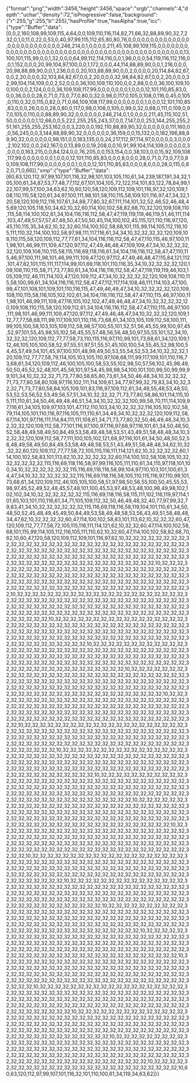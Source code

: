 {"format":"png","width":3456,"height":3456,"space":"srgb","channels":4,"depth":"uchar","density":72,"isProgressive":false,"background":{"r":255,"g":255,"b":255},"hasProfile":true,"hasAlpha":true,"icc":{"type":"Buffer","data":[0,0,2,160,108,99,109,115,4,64,0,0,109,110,116,114,82,71,66,32,88,89,90,32,7,232,0,1,0,11,0,22,0,53,0,40,97,99,115,112,65,80,80,76,0,0,0,0,0,0,0,0,0,0,0,0,0,0,0,0,0,0,0,0,0,0,0,0,0,0,246,214,0,1,0,0,0,0,211,45,108,99,109,115,0,0,0,0,0,0,0,0,0,0,0,0,0,0,0,0,0,0,0,0,0,0,0,0,0,0,0,0,0,0,0,0,0,0,0,0,0,0,0,0,0,0,0,0,0,0,0,13,100,101,115,99,0,0,1,32,0,0,0,64,99,112,114,116,0,0,1,96,0,0,0,54,119,116,112,116,0,0,1,152,0,0,0,20,99,104,97,100,0,0,1,172,0,0,0,44,114,88,89,90,0,0,1,216,0,0,0,20,98,88,89,90,0,0,1,236,0,0,0,20,103,88,89,90,0,0,2,0,0,0,0,20,114,84,82,67,0,0,2,20,0,0,0,32,103,84,82,67,0,0,2,20,0,0,0,32,98,84,82,67,0,0,2,20,0,0,0,32,99,104,114,109,0,0,2,52,0,0,0,36,100,109,110,100,0,0,2,88,0,0,0,36,100,109,100,100,0,0,2,124,0,0,0,36,109,108,117,99,0,0,0,0,0,0,0,1,0,0,0,12,101,110,85,83,0,0,0,36,0,0,0,28,0,71,0,73,0,77,0,80,0,32,0,98,0,117,0,105,0,108,0,116,0,45,0,105,0,110,0,32,0,115,0,82,0,71,0,66,109,108,117,99,0,0,0,0,0,0,0,1,0,0,0,12,101,110,85,83,0,0,0,26,0,0,0,28,0,80,0,117,0,98,0,108,0,105,0,99,0,32,0,68,0,111,0,109,0,97,0,105,0,110,0,0,88,89,90,32,0,0,0,0,0,0,246,214,0,1,0,0,0,0,211,45,115,102,51,50,0,0,0,0,0,1,12,66,0,0,5,222,255,255,243,37,0,0,7,147,0,0,253,144,255,255,251,161,255,255,253,162,0,0,3,220,0,0,192,110,88,89,90,32,0,0,0,0,0,0,111,160,0,0,56,245,0,0,3,144,88,89,90,32,0,0,0,0,0,0,36,159,0,0,15,132,0,0,182,196,88,89,90,32,0,0,0,0,0,0,98,151,0,0,183,135,0,0,24,217,112,97,114,97,0,0,0,0,0,3,0,0,0,2,102,102,0,0,242,167,0,0,13,89,0,0,19,208,0,0,10,91,99,104,114,109,0,0,0,0,0,3,0,0,0,0,163,215,0,0,84,124,0,0,76,205,0,0,153,154,0,0,38,103,0,0,15,92,109,108,117,99,0,0,0,0,0,0,0,1,0,0,0,12,101,110,85,83,0,0,0,8,0,0,0,28,0,71,0,73,0,77,0,80,109,108,117,99,0,0,0,0,0,0,0,1,0,0,0,12,101,110,85,83,0,0,0,8,0,0,0,28,0,115,0,82,0,71,0,66]},"xmp":{"type":"Buffer","data":[60,63,120,112,97,99,107,101,116,32,98,101,103,105,110,61,34,239,187,191,34,32,105,100,61,34,87,53,77,48,77,112,67,101,104,105,72,122,114,101,83,122,78,84,99,122,107,99,57,100,34,63,62,10,60,120,58,120,109,112,109,101,116,97,32,120,109,108,110,115,58,120,61,34,97,100,111,98,101,58,110,115,58,109,101,116,97,47,34,32,120,58,120,109,112,116,107,61,34,88,77,80,32,67,111,114,101,32,52,46,52,46,48,45,69,120,105,118,50,34,62,10,32,60,114,100,102,58,82,68,70,32,120,109,108,110,115,58,114,100,102,61,34,104,116,116,112,58,47,47,119,119,119,46,119,51,46,111,114,103,47,49,57,57,57,47,48,50,47,50,50,45,114,100,102,45,115,121,110,116,97,120,45,110,115,35,34,62,10,32,32,60,114,100,102,58,68,101,115,99,114,105,112,116,105,111,110,32,114,100,102,58,97,98,111,117,116,61,34,34,10,32,32,32,32,120,109,108,110,115,58,120,109,112,77,77,61,34,104,116,116,112,58,47,47,110,115,46,97,100,111,98,101,46,99,111,109,47,120,97,112,47,49,46,48,47,109,109,47,34,10,32,32,32,32,120,109,108,110,115,58,115,116,69,118,116,61,34,104,116,116,112,58,47,47,110,115,46,97,100,111,98,101,46,99,111,109,47,120,97,112,47,49,46,48,47,115,84,121,112,101,47,82,101,115,111,117,114,99,101,69,118,101,110,116,35,34,10,32,32,32,32,120,109,108,110,115,58,71,73,77,80,61,34,104,116,116,112,58,47,47,119,119,119,46,103,105,109,112,46,111,114,103,47,120,109,112,47,34,10,32,32,32,32,120,109,108,110,115,58,100,99,61,34,104,116,116,112,58,47,47,112,117,114,108,46,111,114,103,47,100,99,47,101,108,101,109,101,110,116,115,47,49,46,49,47,34,10,32,32,32,32,120,109,108,110,115,58,116,105,102,102,61,34,104,116,116,112,58,47,47,110,115,46,97,100,111,98,101,46,99,111,109,47,116,105,102,102,47,49,46,48,47,34,10,32,32,32,32,120,109,108,110,115,58,120,109,112,61,34,104,116,116,112,58,47,47,110,115,46,97,100,111,98,101,46,99,111,109,47,120,97,112,47,49,46,48,47,34,10,32,32,32,120,109,112,77,77,58,68,111,99,117,109,101,110,116,73,68,61,34,103,105,109,112,58,100,111,99,105,100,58,103,105,109,112,58,98,57,100,55,101,52,51,56,45,55,99,100,97,45,52,97,101,55,45,98,55,102,56,45,55,57,48,56,56,48,50,97,55,55,101,52,34,10,32,32,32,120,109,112,77,77,58,73,110,115,116,97,110,99,101,73,68,61,34,120,109,112,46,105,105,100,58,52,97,55,51,97,51,55,51,45,100,100,54,55,45,52,98,100,54,45,57,49,54,101,45,97,100,101,48,99,49,50,53,55,54,52,53,34,10,32,32,32,120,109,112,77,77,58,79,114,105,103,105,110,97,108,68,111,99,117,109,101,110,116,73,68,61,34,120,109,112,46,100,105,100,58,53,55,102,98,50,57,56,102,45,98,49,50,50,45,52,52,48,101,45,56,101,97,54,45,98,98,54,100,101,100,99,50,99,99,99,101,34,10,32,32,32,71,73,77,80,58,65,80,73,61,34,50,46,48,34,10,32,32,32,71,73,77,80,58,80,108,97,116,102,111,114,109,61,34,77,97,99,32,79,83,34,10,32,32,32,71,73,77,80,58,84,105,109,101,83,116,97,109,112,61,34,49,55,48,53,48,50,53,52,53,56,52,53,49,56,57,51,34,10,32,32,32,71,73,77,80,58,86,101,114,115,105,111,110,61,34,50,46,49,48,46,51,54,34,10,32,32,32,100,99,58,70,111,114,109,97,116,61,34,105,109,97,103,101,47,112,110,103,34,10,32,32,32,116,105,102,102,58,79,114,105,101,110,116,97,116,105,111,110,61,34,49,34,10,32,32,32,120,109,112,58,67,114,101,97,116,111,114,84,111,111,108,61,34,71,73,77,80,32,50,46,49,48,34,10,32,32,32,120,109,112,58,77,101,116,97,100,97,116,97,68,97,116,101,61,34,50,48,50,52,58,48,49,58,49,50,84,49,53,58,49,48,58,53,51,43,49,51,58,48,48,34,10,32,32,32,120,109,112,58,77,111,100,105,102,121,68,97,116,101,61,34,50,48,50,52,58,48,49,58,49,50,84,49,53,58,49,48,58,53,51,43,49,51,58,48,48,34,62,10,32,32,32,60,120,109,112,77,77,58,72,105,115,116,111,114,121,62,10,32,32,32,32,60,114,100,102,58,83,101,113,62,10,32,32,32,32,32,60,114,100,102,58,108,105,10,32,32,32,32,32,32,115,116,69,118,116,58,97,99,116,105,111,110,61,34,115,97,118,101,100,34,10,32,32,32,32,32,32,115,116,69,118,116,58,99,104,97,110,103,101,100,61,34,47,34,10,32,32,32,32,32,32,115,116,69,118,116,58,105,110,115,116,97,110,99,101,73,68,61,34,120,109,112,46,105,105,100,58,51,97,98,50,56,55,100,50,45,55,53,98,97,45,52,49,52,48,45,57,48,101,100,45,53,97,48,53,48,100,98,49,98,102,102,102,34,10,32,32,32,32,32,32,115,116,69,118,116,58,115,111,102,116,119,97,114,101,65,103,101,110,116,61,34,71,105,109,112,32,50,46,49,48,32,40,77,97,99,32,79,83,41,34,10,32,32,32,32,32,32,115,116,69,118,116,58,119,104,101,110,61,34,50,48,50,52,45,48,49,45,49,50,84,49,53,58,49,48,58,53,56,43,49,51,58,48,48,34,47,62,10,32,32,32,32,60,47,114,100,102,58,83,101,113,62,10,32,32,32,60,47,120,109,112,77,77,58,72,105,115,116,111,114,121,62,10,32,32,60,47,114,100,102,58,68,101,115,99,114,105,112,116,105,111,110,62,10,32,60,47,114,100,102,58,82,68,70,62,10,60,47,120,58,120,109,112,109,101,116,97,62,10,32,32,32,32,32,32,32,32,32,32,32,32,32,32,32,32,32,32,32,32,32,32,32,32,32,32,32,32,32,32,32,32,32,32,32,32,32,32,32,32,32,32,32,32,32,32,32,32,32,32,32,32,32,32,32,32,32,32,32,32,32,32,32,32,32,32,32,32,32,32,32,32,32,32,32,32,32,32,32,32,32,32,32,32,32,32,32,32,32,32,32,32,32,32,32,32,32,32,32,32,10,32,32,32,32,32,32,32,32,32,32,32,32,32,32,32,32,32,32,32,32,32,32,32,32,32,32,32,32,32,32,32,32,32,32,32,32,32,32,32,32,32,32,32,32,32,32,32,32,32,32,32,32,32,32,32,32,32,32,32,32,32,32,32,32,32,32,32,32,32,32,32,32,32,32,32,32,32,32,32,32,32,32,32,32,32,32,32,32,32,32,32,32,32,32,32,32,32,32,32,32,10,32,32,32,32,32,32,32,32,32,32,32,32,32,32,32,32,32,32,32,32,32,32,32,32,32,32,32,32,32,32,32,32,32,32,32,32,32,32,32,32,32,32,32,32,32,32,32,32,32,32,32,32,32,32,32,32,32,32,32,32,32,32,32,32,32,32,32,32,32,32,32,32,32,32,32,32,32,32,32,32,32,32,32,32,32,32,32,32,32,32,32,32,32,32,32,32,32,32,32,32,10,32,32,32,32,32,32,32,32,32,32,32,32,32,32,32,32,32,32,32,32,32,32,32,32,32,32,32,32,32,32,32,32,32,32,32,32,32,32,32,32,32,32,32,32,32,32,32,32,32,32,32,32,32,32,32,32,32,32,32,32,32,32,32,32,32,32,32,32,32,32,32,32,32,32,32,32,32,32,32,32,32,32,32,32,32,32,32,32,32,32,32,32,32,32,32,32,32,32,32,32,10,32,32,32,32,32,32,32,32,32,32,32,32,32,32,32,32,32,32,32,32,32,32,32,32,32,32,32,32,32,32,32,32,32,32,32,32,32,32,32,32,32,32,32,32,32,32,32,32,32,32,32,32,32,32,32,32,32,32,32,32,32,32,32,32,32,32,32,32,32,32,32,32,32,32,32,32,32,32,32,32,32,32,32,32,32,32,32,32,32,32,32,32,32,32,32,32,32,32,32,32,10,32,32,32,32,32,32,32,32,32,32,32,32,32,32,32,32,32,32,32,32,32,32,32,32,32,32,32,32,32,32,32,32,32,32,32,32,32,32,32,32,32,32,32,32,32,32,32,32,32,32,32,32,32,32,32,32,32,32,32,32,32,32,32,32,32,32,32,32,32,32,32,32,32,32,32,32,32,32,32,32,32,32,32,32,32,32,32,32,32,32,32,32,32,32,32,32,32,32,32,32,10,32,32,32,32,32,32,32,32,32,32,32,32,32,32,32,32,32,32,32,32,32,32,32,32,32,32,32,32,32,32,32,32,32,32,32,32,32,32,32,32,32,32,32,32,32,32,32,32,32,32,32,32,32,32,32,32,32,32,32,32,32,32,32,32,32,32,32,32,32,32,32,32,32,32,32,32,32,32,32,32,32,32,32,32,32,32,32,32,32,32,32,32,32,32,32,32,32,32,32,32,10,32,32,32,32,32,32,32,32,32,32,32,32,32,32,32,32,32,32,32,32,32,32,32,32,32,32,32,32,32,32,32,32,32,32,32,32,32,32,32,32,32,32,32,32,32,32,32,32,32,32,32,32,32,32,32,32,32,32,32,32,32,32,32,32,32,32,32,32,32,32,32,32,32,32,32,32,32,32,32,32,32,32,32,32,32,32,32,32,32,32,32,32,32,32,32,32,32,32,32,32,10,32,32,32,32,32,32,32,32,32,32,32,32,32,32,32,32,32,32,32,32,32,32,32,32,32,32,32,32,32,32,32,32,32,32,32,32,32,32,32,32,32,32,32,32,32,32,32,32,32,32,32,32,32,32,32,32,32,32,32,32,32,32,32,32,32,32,32,32,32,32,32,32,32,32,32,32,32,32,32,32,32,32,32,32,32,32,32,32,32,32,32,32,32,32,32,32,32,32,32,32,10,32,32,32,32,32,32,32,32,32,32,32,32,32,32,32,32,32,32,32,32,32,32,32,32,32,32,32,32,32,32,32,32,32,32,32,32,32,32,32,32,32,32,32,32,32,32,32,32,32,32,32,32,32,32,32,32,32,32,32,32,32,32,32,32,32,32,32,32,32,32,32,32,32,32,32,32,32,32,32,32,32,32,32,32,32,32,32,32,32,32,32,32,32,32,32,32,32,32,32,32,10,32,32,32,32,32,32,32,32,32,32,32,32,32,32,32,32,32,32,32,32,32,32,32,32,32,32,32,32,32,32,32,32,32,32,32,32,32,32,32,32,32,32,32,32,32,32,32,32,32,32,32,32,32,32,32,32,32,32,32,32,32,32,32,32,32,32,32,32,32,32,32,32,32,32,32,32,32,32,32,32,32,32,32,32,32,32,32,32,32,32,32,32,32,32,32,32,32,32,32,32,10,32,32,32,32,32,32,32,32,32,32,32,32,32,32,32,32,32,32,32,32,32,32,32,32,32,32,32,32,32,32,32,32,32,32,32,32,32,32,32,32,32,32,32,32,32,32,32,32,32,32,32,32,32,32,32,32,32,32,32,32,32,32,32,32,32,32,32,32,32,32,32,32,32,32,32,32,32,32,32,32,32,32,32,32,32,32,32,32,32,32,32,32,32,32,32,32,32,32,32,32,10,32,32,32,32,32,32,32,32,32,32,32,32,32,32,32,32,32,32,32,32,32,32,32,32,32,32,32,32,32,32,32,32,32,32,32,32,32,32,32,32,32,32,32,32,32,32,32,32,32,32,32,32,32,32,32,32,32,32,32,32,32,32,32,32,32,32,32,32,32,32,32,32,32,32,32,32,32,32,32,32,32,32,32,32,32,32,32,32,32,32,32,32,32,32,32,32,32,32,32,32,10,32,32,32,32,32,32,32,32,32,32,32,32,32,32,32,32,32,32,32,32,32,32,32,32,32,32,32,32,32,32,32,32,32,32,32,32,32,32,32,32,32,32,32,32,32,32,32,32,32,32,32,32,32,32,32,32,32,32,32,32,32,32,32,32,32,32,32,32,32,32,32,32,32,32,32,32,32,32,32,32,32,32,32,32,32,32,32,32,32,32,32,32,32,32,32,32,32,32,32,32,10,32,32,32,32,32,32,32,32,32,32,32,32,32,32,32,32,32,32,32,32,32,32,32,32,32,32,32,32,32,32,32,32,32,32,32,32,32,32,32,32,32,32,32,32,32,32,32,32,32,32,32,32,32,32,32,32,32,32,32,32,32,32,32,32,32,32,32,32,32,32,32,32,32,32,32,32,32,32,32,32,32,32,32,32,32,32,32,32,32,32,32,32,32,32,32,32,32,32,32,32,10,32,32,32,32,32,32,32,32,32,32,32,32,32,32,32,32,32,32,32,32,32,32,32,32,32,32,32,32,32,32,32,32,32,32,32,32,32,32,32,32,32,32,32,32,32,32,32,32,32,32,32,32,32,32,32,32,32,32,32,32,32,32,32,32,32,32,32,32,32,32,32,32,32,32,32,32,32,32,32,32,32,32,32,32,32,32,32,32,32,32,32,32,32,32,32,32,32,32,32,32,10,32,32,32,32,32,32,32,32,32,32,32,32,32,32,32,32,32,32,32,32,32,32,32,32,32,32,32,32,32,32,32,32,32,32,32,32,32,32,32,32,32,32,32,32,32,32,32,32,32,32,32,32,32,32,32,32,32,32,32,32,32,32,32,32,32,32,32,32,32,32,32,32,32,32,32,32,32,32,32,32,32,32,32,32,32,32,32,32,32,32,32,32,32,32,32,32,32,32,32,32,10,32,32,32,32,32,32,32,32,32,32,32,32,32,32,32,32,32,32,32,32,32,32,32,32,32,32,32,32,32,32,32,32,32,32,32,32,32,32,32,32,32,32,32,32,32,32,32,32,32,32,32,32,32,32,32,32,32,32,32,32,32,32,32,32,32,32,32,32,32,32,32,32,32,32,32,32,32,32,32,32,32,32,32,32,32,32,32,32,32,32,32,32,32,32,32,32,32,32,32,32,10,32,32,32,32,32,32,32,32,32,32,32,32,32,32,32,32,32,32,32,32,32,32,32,32,32,32,32,32,32,32,32,32,32,32,32,32,32,32,32,32,32,32,32,32,32,32,32,32,32,32,32,32,32,32,32,32,32,32,32,32,32,32,32,32,32,32,32,32,32,32,32,32,32,32,32,32,32,32,32,32,32,32,32,32,32,32,32,32,32,32,32,32,32,32,32,32,32,32,32,32,10,32,32,32,32,32,32,32,32,32,32,32,32,32,32,32,32,32,32,32,32,32,32,32,32,32,32,32,32,32,32,32,32,32,32,32,32,32,32,32,32,32,32,32,32,32,32,32,32,32,32,32,32,32,32,32,32,32,32,32,32,32,32,32,32,32,32,32,32,32,32,32,32,32,32,32,32,32,32,32,32,32,32,32,32,32,32,32,32,32,32,32,32,32,32,32,32,32,32,32,32,10,32,32,32,32,32,32,32,32,32,32,32,32,32,32,32,32,32,32,32,32,32,32,32,32,32,32,32,10,60,63,120,112,97,99,107,101,116,32,101,110,100,61,34,119,34,63,62]}}